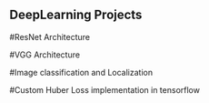 ## DeepLearning Projects 
#ResNet Architecture 

#VGG Architecture

#Image classification and Localization

#Custom Huber Loss implementation in tensorflow
